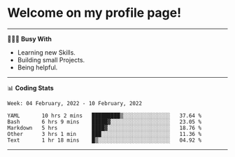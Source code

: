 # Welcome on my profile page!
<!-- print(("dralla"[::-1]+"s").capitalize()) -->

---
👨🏻‍💻 **Busy With**
* Learning new Skills.
* Building small Projects.
* Being helpful.

---
📊 **Coding Stats**
<!--START_SECTION:waka-->
```text
Week: 04 February, 2022 - 10 February, 2022

YAML       10 hrs 2 mins   █████████▒░░░░░░░░░░░░░░░   37.64 % 
Bash       6 hrs 9 mins    █████▓░░░░░░░░░░░░░░░░░░░   23.05 % 
Markdown   5 hrs           ████▓░░░░░░░░░░░░░░░░░░░░   18.76 % 
Other      3 hrs 1 min     ███░░░░░░░░░░░░░░░░░░░░░░   11.36 % 
Text       1 hr 18 mins    █▒░░░░░░░░░░░░░░░░░░░░░░░   04.92 % 
```
<!--END_SECTION:waka-->
---
